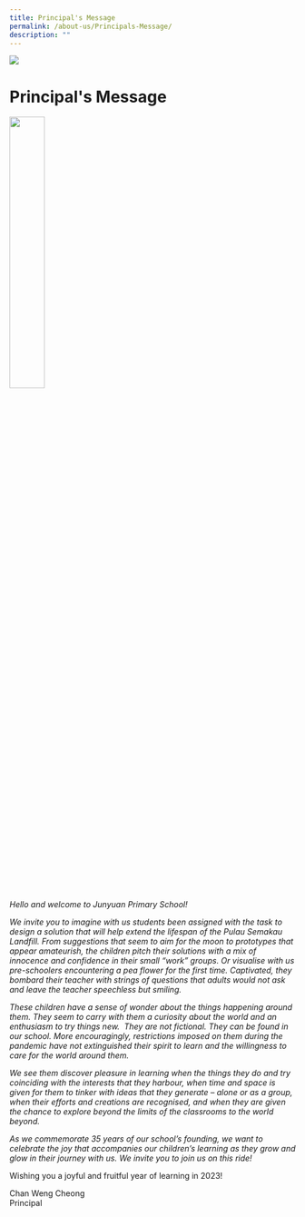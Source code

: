 ```yaml
---
title: Principal's Message
permalink: /about-us/Principals-Message/
description: ""
---
```

![](/images/banner.gif)

Principal's Message
===================



<img src="/images/Principal.jpeg" style="width:35%">


<i>Hello and welcome to Junyuan Primary School!</i>

<i>We invite you to imagine with us students been assigned with the task to design a solution that will help extend the lifespan of the Pulau Semakau Landfill. From suggestions that seem to aim for the moon to prototypes that appear amateurish, the children pitch their solutions with a mix of innocence and confidence in their small “work” groups. Or visualise with us pre-schoolers encountering a pea flower for the first time. Captivated, they bombard their teacher with strings of questions that adults would not ask and leave the teacher speechless but smiling.</i>

<i>These children have a sense of wonder about the things happening around them. They seem to carry with them a curiosity about the world and an enthusiasm to try things new.  They are not fictional. They can be found in our school. More encouragingly, restrictions imposed on them during the pandemic have not extinguished their spirit to learn and the willingness to care for the world around them.</i>

<i>We see them discover pleasure in learning when the things they do and try coinciding with the interests that they harbour, when time and space is given for them to tinker with ideas that they generate – alone or as a group, when their efforts and creations are recognised, and when they are given the chance to explore beyond the limits of the classrooms to the world beyond.</i>

<i>As we commemorate 35 years of our school’s founding, we want to celebrate the joy that accompanies our children’s learning as they grow and glow in their journey with us. We invite you to join us on this ride!</i>

  

Wishing you a joyful and fruitful year of learning in 2023!

  

Chan Weng Cheong <br>
Principal